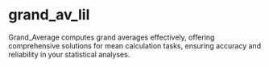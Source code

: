 # grand_av_lil


Grand_Average computes grand averages effectively, offering comprehensive solutions for mean calculation tasks, ensuring accuracy and reliability in your statistical analyses.